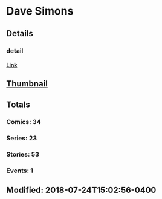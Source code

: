 # Dave  Simons 
## Details
### detail
#### [Link](http://marvel.com/comics/creators/517/dave_simons?utm_campaign=apiRef&utm_source=225578a89fc76f3d20fbffda5d17a88d)
## [Thumbnail](http://i.annihil.us/u/prod/marvel/i/mg/b/40/image_not_available.jpg)
## Totals
### Comics: 34
### Series: 23
### Stories: 53
### Events: 1
## Modified: 2018-07-24T15:02:56-0400